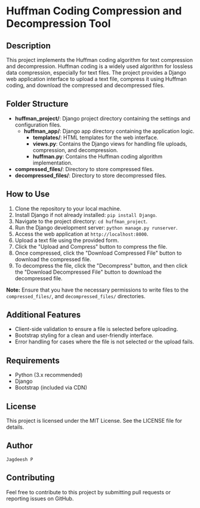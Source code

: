 # Huffman Coding Compression and Decompression Tool

## Description
This project implements the Huffman coding algorithm for text compression and decompression. Huffman coding is a widely used algorithm for lossless data compression, especially for text files. The project provides a Django web application interface to upload a text file, compress it using Huffman coding, and download the compressed and decompressed files.

## Folder Structure
- **huffman_project/**: Django project directory containing the settings and configuration files.
  - **huffman_app/**: Django app directory containing the application logic.
    - **templates/**: HTML templates for the web interface.
    - **views.py**: Contains the Django views for handling file uploads, compression, and decompression.
    - **huffman.py**: Contains the Huffman coding algorithm implementation.
- **compressed_files/**: Directory to store compressed files.
- **decompressed_files/**: Directory to store decompressed files.

## How to Use
1. Clone the repository to your local machine.
2. Install Django if not already installed: `pip install Django`.
3. Navigate to the project directory: `cd huffman_project`.
4. Run the Django development server: `python manage.py runserver`.
5. Access the web application at `http://localhost:8000`.
6. Upload a text file using the provided form.
7. Click the "Upload and Compress" button to compress the file.
8. Once compressed, click the "Download Compressed File" button to download the compressed file.
9. To decompress the file, click the "Decompress" button, and then click the "Download Decompressed File" button to download the decompressed file.

**Note:** Ensure that you have the necessary permissions to write files to the `compressed_files/`, and `decompressed_files/` directories.

## Additional Features
- Client-side validation to ensure a file is selected before uploading.
- Bootstrap styling for a clean and user-friendly interface.
- Error handling for cases where the file is not selected or the upload fails.

## Requirements
- Python (3.x recommended)
- Django
- Bootstrap (included via CDN)

## License
This project is licensed under the MIT License. See the LICENSE file for details.

## Author
    Jagdeesh P

## Contributing
Feel free to contribute to this project by submitting pull requests or reporting issues on GitHub.
